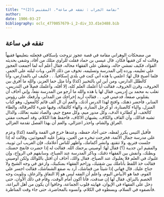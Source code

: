```yaml
---
title: "*نفاضة الجراب : تفقه في ساعة*. المقتبس 1(2)"
author: 
date: 1906-03-27
bibliography: oclc_4770057679-i_2-div_33.d1e3488.bib
---
```




##  تفقه في ساعة 


 من مضحكات الوهراني مقامة في قصة عجوز تزوجت بإسكافي فجعلته بتعليمها فقيهاً وقالت له كن فقيهاً فكان. قال عيسى بن حماد فقلت للراوي مثلك من أفاد، وشفى بحديثه الفؤاد، فكيف تمشي حاله، وتغطي على الفقهاء محاله، فقال أعلم أنه لما أجمعت العجوز على تعليمه، ورده إلى المدرسة وتسليمه، تخوف من ذلك الأمر، وبات ليلته على الجمر، فلما أصبح قال لها: اعلمي يا هذه أني كنت في بلدي إسكافياً. . . فكيف لي بالمدارس، وأنا كالطلل الدارس، ومن أين لي بالتخبيز (كذا) وأنا مثل حما العزيز، والله ما أفرق بين الحروف، وقرن الخروف، فقالت أيا أعلمك العلم كله، إلا أقله، وأعلمك فصلاً في التدريس، تغلب به محمد بن إدريس، فقال لها يا هذه والله ما أرجو من المدرسة نفعاً، وإني أخاف أن يقتلوني صفعاً، فدعيني في. . . فقالت أريد إخراجك من المدابر، وأرفعك على رؤوس المنابر، فاحضر ذهنك، وافتح لهذا الدرس أذنك، والعم أن ال  ألف  قائم كالمعول، وهو كتاب المنزل، والباء كالصنارة، أو كرجل المنارة، والهاء كالثقالة، وفيها شيء كالعرقالة، والطاء كالخف، أو كطائرة الدف، وكل مدور ميم، وكل معوج جيم، والصاد تشبه نعالك، والذال تشبه قذالك، وأن القاف والكاف، يشبهان الاكاف، فاحفظ هذا الكلام، وقد أصبحت مفتي العراق والشام، واحذر اعتزالي، والعم أن بهذا الفصل تقدمة الغزالي. 

 فأقبل التيس يكرر لفظه، حتى أجاد حفظه، وعندها خرج في القمة والغمة (كذا)   وعزم على مدرسة جمال الأئمة، فخرجت تبخره من العين، وتقرأ عليه المعوذتين، وقالت له إذا جلست فتربع، ولا تتقنع، وانشر أكمامك، واظهر للناس أعلامك، فإن الغريب ابن ثويبة، والمقيم ابن جديبة (؟) فقال لها: أوصيني يرحمك الله. فقالت له إذا حضرت فانفخ حضنك، وبطنك، وانفش بين الفقهاء ذقنك، وباكر المدرسة عند الصباح، وسابقهم في الرواح، وإن غلبوك في العلم فلا يغلبوك عند الصياح، فقال والك، أخاف أن افتل باللوالك ولكن أوصيني فقالت خذ اللفظ بأناملك بين شفتيك، وزاحم الفقهاء بمنكبيك، وازعق في وجه الشيخ ولا جناح عليك. قال فهاتي إذا شيئاً من قماشك، أرد به صفع الشماشك، فقالت اجسر على القوم، فما هو الأبياض اليوم، واعلم أن الفقه ليس هو إلا النفاق والزعاق، وتلويث وجه   الخصم بالبزاق، فقال لها إن صدقت، فأنا أكون أمام الوقت، وقام في ذلك الأوان، حتى دخل على الفقهاء في الإيوان، فهايته قلوب الجماعة، وخافوا أن يكون من أهل البراعة، فأنصفوه في السلام، وبسطوه في الكلام، وآنسوه بالمحاضرة، حتى جاء وقت المناظرة. 
